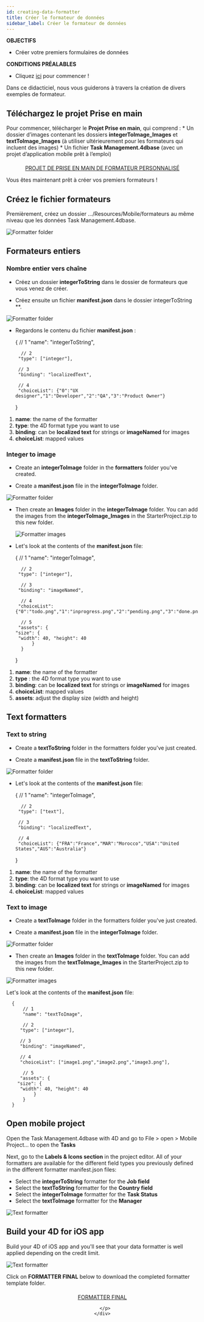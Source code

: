 ```yaml
---
id: creating-data-formatter
title: Créer le formateur de données
sidebar_label: Créer le formateur de données
---
```

<div class = "objectives"> 

**OBJECTIFS**

* Créer votre premiers formulaires de données</div> <div class = "prerequisites"> 

**CONDITIONS PRÉALABLES**

* Cliquez [ici](prerequisites.html) pour commencer !</div> 

Dans ce didacticiel, nous vous guiderons à travers la création de divers exemples de formateur.

## Téléchargez le projet Prise en main

Pour commencer, télécharger le **Projet Prise en main**, qui comprend : * Un dossier d’images contenant les dossiers **integerToImage_Images** et **textToImage_Images** (à utiliser ultérieurement pour les formateurs qui incluent des images) * Un fichier **Task Management.4dbase** (avec un projet d’application mobile prêt à l’emploi)

<div style="text-align: center; margin-top: 20px">
  <p>
    

<a class="button"
href="../assets/custom-formatter/CustomFormatterStarterProject.zip">PROJET DE PRISE EN MAIN DE FORMATEUR PERSONNALISÉ</a>

  </p>
</div>

Vous êtes maintenant prêt à créer vos premiers formateurs !

## Créez le fichier formateurs

Premièrement, créez un dossier .../Resources/Mobile/formateurs au même niveau que les données Task Management.4dbase.

![Formatter folder](assets/custom-formatter/formatter-folder.png)

## Formateurs entiers

### Nombre entier vers chaîne

* Créez un dossier **integerToString** dans le dossier de formateurs que vous venez de créer.

* Créez ensuite un fichier **manifest.json** dans le dossier </strong> integerToString **.</p></li> </ul> 
    
    ![Formatter folder](assets/custom-formatter/formatter-folder-integertostring.png)
    
    * Regardons le contenu du fichier **manifest.json** :
    
        {
            // 1
            "name": "integerToString",
        
            // 2
           "type": ["integer"],
        
           // 3
           "binding": "localizedText",
        
           // 4
           "choiceList": {"0":"UX designer","1":"Developer","2":"QA","3":"Product Owner"}
        }
        
    
    1. **name**: the name of the formatter
    2. **type**: the 4D format type you want to use
    3. **binding**: can be **localized text** for strings or **imageNamed** for images
    4. **choiceList**: mapped values
    
    ### Integer to image
    
    * Create an **integerToImage** folder in the **formatters** folder you've created.
    
    * Create a **manifest.json** file in the **integerToImage** folder.
    
    ![Formatter folder](assets/custom-formatter/formatter-folder-integertoimage.png)
    
    * Then create an **Images** folder in the **integerToImage** folder. You can add the images from the **integerToImage_Images** in the StarterProject.zip to this new folder.
        
        ![Formatter images](assets/custom-formatter/formatter-images-integertoimage.png)
    
    * Let's look at the contents of the **manifest.json** file:
    
        {
            // 1
            "name": "integerToImage",
        
            // 2
           "type": ["integer"],
        
            // 3
           "binding": "imageNamed",
        
            // 4 
           "choiceList": {"0":"todo.png","1":"inprogress.png","2":"pending.png","3":"done.png"},
        
            // 5
           "assets": {
          "size": {
           "width": 40, "height": 40
                }
            }
        }
        
    
    1. **name**: the name of the formatter
    2. **type** : the 4D format type you want to use 
    3. **binding**: can be **localized text** for strings or **imageNamed** for images
    4. **choiceList**: mapped values
    5. **assets**: adjust the display size (width and height)
    
    ## Text formatters
    
    ### Text to string
    
    * Create a **textToString** folder in the formatters folder you've just created.
    
    * Create a **manifest.json** file in the **textToString** folder.
    
    ![Formatter folder](assets/custom-formatter/formatter-folder-texttostring.png)
    
    * Let's look at the contents of the **manifest.json** file:
    
        {
            // 1
            "name": "integerToImage",
        
            // 2
           "type": ["text"],
        
           // 3
           "binding": "localizedText",
        
           // 4
           "choiceList": {"FRA":"France","MAR":"Morocco","USA":"United States","AUS":"Australia"}
        }
        
    
    1. **name**: the name of the formatter
    2. **type**: the 4D format type you want to use
    3. **binding**: can be **localized text** for strings or **imageNamed** for images
    4. **choiceList**: mapped values
    
    ### Text to image
    
    * Create a **textToImage** folder in the formatters folder you've just created.
    
    * Create a **manifest.json** file in the **integerToImage** folder.
    
    ![Formatter folder](assets/custom-formatter/formatter-folder-textToImage.png)
    
    * Then create an **Images** folder in the **textToImage** folder. You can add the images from the **textToImage_Images** in the StarterProject.zip to this new folder.
    
    ![Formatter images](assets/custom-formatter/formatter-images-textToImage.png)
    
    Let's look at the contents of the **manifest.json** file:
    
        {
            // 1
            "name": "textToImage",
        
            // 2
           "type": ["integer"],
        
           // 3
           "binding": "imageNamed",
        
           // 4
           "choiceList": ["image1.png","image2.png","image3.png"],
        
            // 5
           "assets": {
          "size": {
           "width": 40, "height": 40
                }
            }
        }
        
    
    ## Open mobile project
    
    Open the Task Management.4dbase with 4D and go to File > open > Mobile Project... to open the **Tasks**
    
    Next, go to the **Labels & Icons section** in the project editor. All of your formatters are available for the different field types you previously defined in the different formatter manifest.json files:
    
    * Select the **integerToString** formatter for the **Job field**
    * Select the **textToString** formatter for the **Country field**
    * Select the **integerToImage** formatter for the **Task Status**
    * Select the **textToImage** formatter for the **Manager**
    
    ![Text formatter](assets/custom-formatter/formatters-icons-&-labels.png)
    
    ## Build your 4D for iOS app
    
    Build your 4D of iOS app and you'll see that your data formatter is well applied depending on the credit limit.
    
    ![Text formatter](assets/custom-formatter/formatters-final-result.png)
    
    Click on **FORMATTER FINAL** below to download the completed formatter template folder.
    
    <div style="text-align: center; margin-top: 20px">
      <p>
        

<a class="button"
href="../assets/custom-formatter/CustomFormattersFinalProject.zip">FORMATTER FINAL</a>

      </p>
    </div>